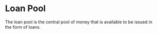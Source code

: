 # Loan Pool

The loan pool is the central pool of money that is available to be issued in the form of loans.


